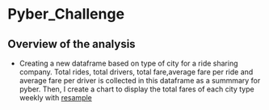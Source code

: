 # Pyber_Challenge

## Overview of the analysis

* Creating a new dataframe based on type of city for a ride sharing company. Total rides, total drivers, total fare,average fare per ride and average fare per driver is collected in this dataframe as a summmary for pyber. Then, I create a chart to display the total fares of each city type weekly with [resample](https://pandas.pydata.org/docs/reference/api/pandas.DataFrame.resample.html)


 
